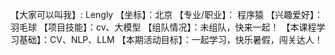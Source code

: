 【大家可以叫我】: Lengly
【坐标】：北京
【专业/职业】： 程序猿
【兴趣爱好】： 羽毛球
【项目技能】：cv、大模型
【组队情况】：未组队，快来一起！
【本课程学习基础】：CV、NLP、LLM
【本期活动目标】：一起学习，快乐暑假，闯关达人！
